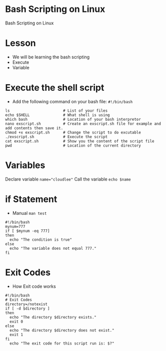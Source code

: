 # Bash Scripting on Linux
Bash Scripting on Linux
# Lesson
- We will be learning the bash scripting
- Execute
- Variable
# Execute the shell script
- Add the following command on your bash file: `#!/bin/bash`
```
ls                        # List of your files
echo $SHELL               # What shell is using
which bash                # Location of your bash interpretor
nano exscript.sh          # Create an exscript.sh file for example and add contents then save it.
chmod +x exscript.sh      # Change the script to do excutable
./exscript.sh             # Execute the script
cat exscript.sh           # Show you the content of the script file
pwd                       # Location of the current directory
```
# Variables
Declare variable `name="cloudlee"`
Call the variable `echo $name`
# if Statement
- Manual `man test`
```
#!/bin/bash
mynum=777
if [ $mynum -eq 777]
then
  echo "The condition is true"
else
  echo "The variable does not equal 777."
fi
```
# Exit Codes
- How Exit code works
```
#!/bin/bash
# Exit Codes
directory=/notexist
if [ -d $directory ]
then 
  echo "The directory $directory exists."
  exit 0
else 
  echo "The directory $directory does not exist."
  exit 1
fi
  echo "The exit code for this script run is: $?"
```

